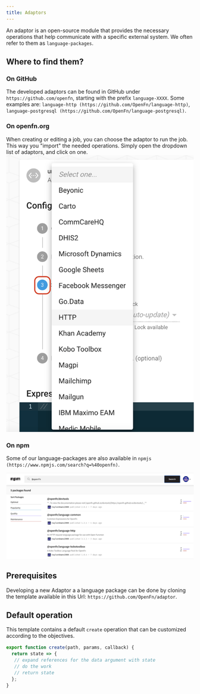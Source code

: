 ```yaml
---
title: Adaptors
---
```


An adaptor is an open-source module that provides the necessary operations that help communicate with a specific external system. We often refer to them as `language-packages`.

## Where to find them?
### On GitHub
The developed adaptors can be found in GitHub under `https://github.com/openfn`, starting with the prefix `language-XXXX`. Some examples are: `language-http (https://github.com/OpenFn/language-http)`, `language-postgresql (https://github.com/OpenFn/language-postgresql)`.

### On openfn.org
When creating or editing a job, you can choose the adaptor to run the job. This way you "import" the needed operations. Simply open the dropdown list of adaptors, and click on one.
![Adaptors list in job editor](/img/adaptor_choice_openfn.png)

### On npm
Some of our language-packages are also available in `npmjs (https://www.npmjs.com/search?q=%40openfn)`.

![Adaptors list in job editor](/img/adaptor_npm.png)


## Prerequisites

Developing a new Adaptor a a language package can be done by cloning the template available in this Url: `https://github.com/OpenFn/adaptor`. 

## Default operation

This template contains a default `create` operation that can be customized according to the objectives.

```javascript
export function create(path, params, callback) {
  return state => {
   // expand references for the data argument with state
   // do the work
   // return state
  };
}
```